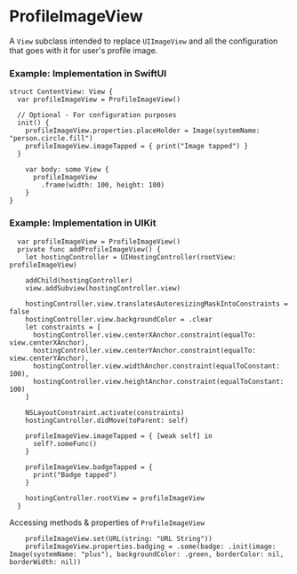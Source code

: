 # ProfileImageView

A `View` subclass intended to replace `UIImageView` and all the configuration that goes with it for user's profile image.

### Example: Implementation in SwiftUI
```
struct ContentView: View {
  var profileImageView = ProfileImageView()
  
  // Optional - For configuration purposes
  init() {
    profileImageView.properties.placeHolder = Image(systemName: "person.circle.fill")
    profileImageView.imageTapped = { print("Image tapped") }
  }
  
    var body: some View {
      profileImageView
        .frame(width: 100, height: 100)
    }
}
```


### Example: Implementation in UIKit
```
  var profileImageView = ProfileImageView()
  private func addProfileImageView() {
    let hostingController = UIHostingController(rootView: profileImageView)
    
    addChild(hostingController)
    view.addSubview(hostingController.view)
    
    hostingController.view.translatesAutoresizingMaskIntoConstraints = false
    hostingController.view.backgroundColor = .clear
    let constraints = [
      hostingController.view.centerXAnchor.constraint(equalTo: view.centerXAnchor),
      hostingController.view.centerYAnchor.constraint(equalTo: view.centerYAnchor),
      hostingController.view.widthAnchor.constraint(equalToConstant: 100),
      hostingController.view.heightAnchor.constraint(equalToConstant: 100)
    ]
    
    NSLayoutConstraint.activate(constraints)
    hostingController.didMove(toParent: self)
    
    profileImageView.imageTapped = { [weak self] in
      self?.someFunc()
    }
    
    profileImageView.badgeTapped = {
      print("Badge tapped")
    }
    
    hostingController.rootView = profileImageView
  }
```

Accessing methods & properties of `ProfileImageView`
```
    profileImageView.set(URL(string: "URL String"))
    profileImageView.properties.badging = .some(badge: .init(image: Image(systemName: "plus"), backgroundColor: .green, borderColor: nil, borderWidth: nil))
```
